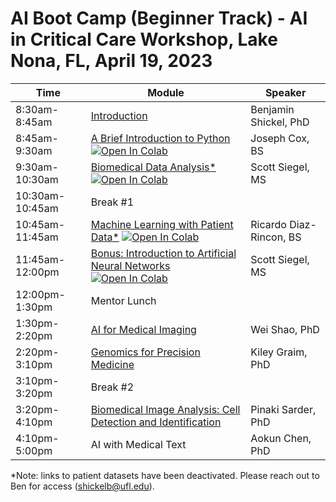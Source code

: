 # AI Boot Camp (Beginner Track) - AI in Critical Care Workshop, Lake Nona, FL, April 19, 2023

| Time            | Module                                            | Speaker                 |
|-----------------|---------------------------------------------------|-------------------------|
| 8:30am-8:45am   | [Introduction](https://github.com/gatorai/aicc23/raw/main/presentations/Introduction.pdf)                                      | Benjamin Shickel, PhD   |
| 8:45am-9:30am   | [A Brief Introduction to Python](https://github.com/gatorai/aicc23/blob/main/notebooks/1_A_Brief_Introduction_to_Python.ipynb) [![Open In Colab](https://colab.research.google.com/assets/colab-badge.svg)](https://colab.research.google.com/github/gatorai/aicc23/blob/main/notebooks/1_A_Brief_Introduction_to_Python.ipynb)                    | Joseph Cox, BS          |
| 9:30am-10:30am  | [Biomedical Data Analysis*](https://github.com/gatorai/aicc23/blob/main/notebooks/2_Biomedical_Data_Analysis_with_Pandas.ipynb) [![Open In Colab](https://colab.research.google.com/assets/colab-badge.svg)](https://colab.research.google.com/github/gatorai/aicc23/blob/main/notebooks/2_Biomedical_Data_Analysis_with_Pandas.ipynb)                          | Scott Siegel, MS        |
| 10:30am-10:45am | Break #1||
| 10:45am-11:45am | [Machine Learning with Patient Data*](https://github.com/gatorai/aicc23/blob/main/notebooks/3_Machine_Learning_with_Structured_Patient_Data.ipynb) [![Open In Colab](https://colab.research.google.com/assets/colab-badge.svg)](https://colab.research.google.com/github/gatorai/aicc23/blob/main/notebooks/3_Machine_Learning_with_Structured_Patient_Data.ipynb)                | Ricardo Diaz-Rincon, BS |
| 11:45am-12:00pm | [Bonus: Introduction to Artificial Neural Networks](https://github.com/gatorai/aicc23/blob/main/notebooks/4_Introduction_to_Artificial_Neural_Networks.ipynb) [![Open In Colab](https://colab.research.google.com/assets/colab-badge.svg)](https://colab.research.google.com/github/gatorai/aicc23/blob/main/notebooks/4_Introduction_to_Artificial_Neural_Networks.ipynb) | Scott Siegel, MS            |
| 12:00pm-1:30pm  | Mentor Lunch                                      |                         |       
| 1:30pm-2:20pm   | [AI for Medical Imaging](https://github.com/gatorai/aicc23/raw/main/presentations/Shao_AI_in_Medical_Imaging.pdf)                           | Wei Shao, PhD           |       
| 2:20pm-3:10pm   | [Genomics for Precision Medicine](https://github.com/gatorai/aicc23/raw/main/presentations/Graim_Genomics_for_Precision_Medicine.pdf)                               | Kiley Graim, PhD        |       
| 3:10pm-3:20pm   | Break #2                                          |                         |       
| 3:20pm-4:10pm   | [Biomedical Image Analysis: Cell Detection and Identification](https://github.com/gatorai/aicc23/raw/main/presentations/Sarder_Biomedical_Image_Analysis.pdf)                         | Pinaki Sarder, PhD      |       
| 4:10pm-5:00pm   | AI with Medical Text                              | Aokun Chen, PhD         |       

*Note: links to patient datasets have been deactivated. Please reach out to Ben for access (shickelb@ufl.edu).
